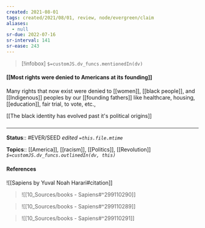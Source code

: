 ```yaml
---
created: 2021-08-01
tags: created/2021/08/01, review, node/evergreen/claim
aliases:
  - null
sr-due: 2022-07-16
sr-interval: 141
sr-ease: 243
---
```

> [!infobox]
`$=customJS.dv_funcs.mentionedIn(dv)`

#### [[Most rights were denied to Americans at its founding]] 

Many rights that now exist were denied to [[women]], [[black people]], and [[Indigenous]] peoples by our [[founding fathers]] like healthcare, housing, [[education]], fair trial, to vote, etc., 

[[The black identity has evolved past it's political origins]]

### <hr class="footnote"/>

**Status**:: #EVER/SEED
*edited `=this.file.mtime`*

**Topics**:: [[America]], [[racism]], [[Politics]], [[Revolution]]
*`$=customJS.dv_funcs.outlinedIn(dv, this)`*

#### References

![[Sapiens by Yuval Noah Harari#citation]]

> ![[10_Sources/books - Sapiens#^299110290]]

> ![[10_Sources/books - Sapiens#^299110289]]

> ![[10_Sources/books - Sapiens#^299110291]]
